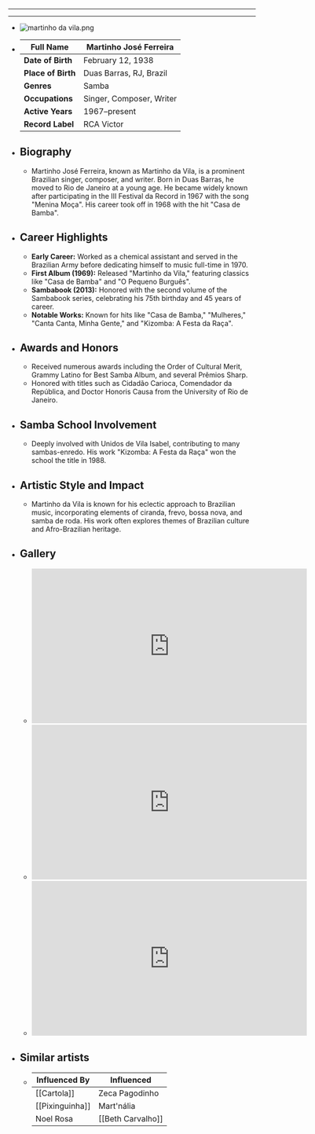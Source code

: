 ---
---



- ---
  ---
- ![martinho da vila.png](../assets/martinho_da_vila_1717739575262_0.png)
- | **Full Name**     | Martinho José Ferreira             |
  |-------------------|------------------------------------|
  | **Date of Birth** | February 12, 1938                  |
  | **Place of Birth**| Duas Barras, RJ, Brazil            |
  | **Genres**        | Samba                              |
  | **Occupations**   | Singer, Composer, Writer           |
  | **Active Years**  | 1967–present                       |
  | **Record Label**  | RCA Victor                         |
- ## **Biography**
	- Martinho José Ferreira, known as Martinho da Vila, is a prominent Brazilian singer, composer, and writer. Born in Duas Barras, he moved to Rio de Janeiro at a young age. He became widely known after participating in the III Festival da Record in 1967 with the song "Menina Moça". His career took off in 1968 with the hit "Casa de Bamba".
- ## **Career Highlights**
	- **Early Career:** Worked as a chemical assistant and served in the Brazilian Army before dedicating himself to music full-time in 1970.
	- **First Album (1969):** Released "Martinho da Vila," featuring classics like "Casa de Bamba" and "O Pequeno Burguês".
	- **Sambabook (2013):** Honored with the second volume of the Sambabook series, celebrating his 75th birthday and 45 years of career.
	- **Notable Works:** Known for hits like "Casa de Bamba," "Mulheres," "Canta Canta, Minha Gente," and "Kizomba: A Festa da Raça".
- ## **Awards and Honors**
	- Received numerous awards including the Order of Cultural Merit, Grammy Latino for Best Samba Album, and several Prêmios Sharp.
	- Honored with titles such as Cidadão Carioca, Comendador da República, and Doctor Honoris Causa from the University of Rio de Janeiro.
- ## **Samba School Involvement**
	- Deeply involved with Unidos de Vila Isabel, contributing to many sambas-enredo. His work "Kizomba: A Festa da Raça" won the school the title in 1988.
- ## **Artistic Style and Impact**
	- Martinho da Vila is known for his eclectic approach to Brazilian music, incorporating elements of ciranda, frevo, bossa nova, and samba de roda. His work often explores themes of Brazilian culture and Afro-Brazilian heritage.
- ## **Gallery**
	- <iframe width="560" height="315" src="https://www.youtube.com/embed/FxQB1FYLu5k?si=LQZsr9XpnfvK4Hr1" title="YouTube video player" frameborder="0" allow="accelerometer; autoplay; clipboard-write; encrypted-media; gyroscope; picture-in-picture; web-share" referrerpolicy="strict-origin-when-cross-origin" allowfullscreen></iframe>
	- <iframe width="560" height="315" src="https://www.youtube.com/embed/gy7taiXLZnc?si=Us6qdfopa8o2EU05" title="YouTube video player" frameborder="0" allow="accelerometer; autoplay; clipboard-write; encrypted-media; gyroscope; picture-in-picture; web-share" referrerpolicy="strict-origin-when-cross-origin" allowfullscreen></iframe>
	- <iframe width="560" height="315" src="https://www.youtube.com/embed/hqWWiGZfay8?si=fU3U_twdHHOqQUrz" title="YouTube video player" frameborder="0" allow="accelerometer; autoplay; clipboard-write; encrypted-media; gyroscope; picture-in-picture; web-share" referrerpolicy="strict-origin-when-cross-origin" allowfullscreen></iframe>
- ## Similar artists
	- | Influenced By             | Influenced           |
	  |---------------------------|----------------------|
	  | [[Cartola]]               | Zeca Pagodinho       |
	  | [[Pixinguinha]]           | Mart'nália           |
	  | Noel Rosa             | [[Beth Carvalho]]        |